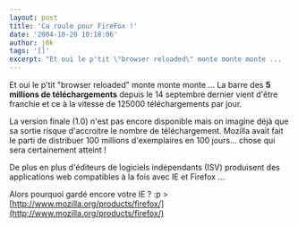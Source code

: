 ```yaml
---
layout: post
title: 'Ca roule pour FireFox !'
date: '2004-10-20 10:18:06'
author: j0k
tags: '[]'
excerpt: "Et oui le p'tit \"browser reloaded\" monte monte monte ...    La barre des **5 millions de téléchargements** depuis le 14 septembre dernier vient d'être franchie et ce à la vitesse de 125000 téléchargements par jour.  \n  \nLa version finale (1.0) n'est pas encore disponible mais on imagine déjà que sa sortie risque d'accroitre le nombre de téléchargement.   …"
---
```


Et oui le p'tit "browser reloaded" monte monte monte ...    La barre des **5 millions de téléchargements** depuis le 14 septembre dernier vient d'être franchie et ce à la vitesse de 125000 téléchargements par jour.

La version finale (1.0) n'est pas encore disponible mais on imagine déjà que sa sortie risque d'accroitre le nombre de téléchargement.   Mozilla avait fait le parti de distribuer 100 millions d'exemplaires en 100 jours... chose qui sera certainement atteint !

De plus en plus d'éditeurs de logiciels indépendants (ISV) produisent des  applications web compatibles à la fois avec IE et Firefox ...

Alors pourquoi gardé encore votre IE ?  :p    &gt; [http://www.mozilla.org/products/firefox/](http://www.mozilla.org/products/firefox/)
